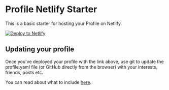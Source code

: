 # Profile Netlify Starter

This is a basic starter for hosting your Profile on Netlify.

[![Deploy to Netlify](https://www.netlify.com/img/deploy/button.svg)](https://app.netlify.com/start/deploy?repository=https://github.com/profile-platform/profile-starter)

## Updating your profile
Once you've deployed your profile with the link above, use git to update the profile.yaml file (or GitHub directly from the browser) with your interests, friends, posts etc.

You can read about what to include [here](https://github.com/profile-platform/profile).